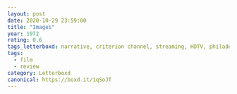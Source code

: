 ```yaml
---
layout: post 
date: 2020-10-29 23:59:00
title: "Images"
year: 1972
rating: 0.6
tags_letterboxd: narrative, criterion channel, streaming, HDTV, philadelphia, leah, robtober
tags:
  - film
  - review
category: Letterboxd
canonical: https://boxd.it/1qSoJT
---
```

